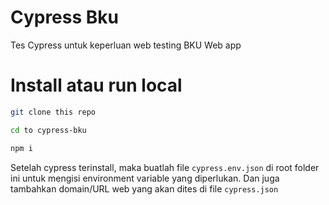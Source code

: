 # Cypress Bku

Tes Cypress untuk keperluan web testing BKU Web app

# Install atau run local

```bash
git clone this repo

cd to cypress-bku

npm i
```

Setelah cypress terinstall, maka buatlah file `cypress.env.json` di root folder ini untuk mengisi environment variable yang diperlukan. Dan juga tambahkan domain/URL web yang akan dites di file `cypress.json`